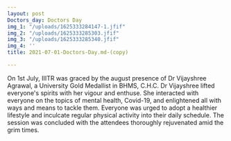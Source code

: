 ```yaml
---
layout: post
Doctors_day: Doctors Day
img_1: "/uploads/1625333284147-1.jfif"
img_2: "/uploads/1625333285303.jfif"
img_3: "/uploads/1625333285340.jfif"
img_4: ''
title: 2021-07-01-Doctors-Day.md-(copy)

---
```

On 1st July, IIITR was graced by the august presence of Dr Vijayshree Agrawal, a University Gold Medallist in BHMS, C.H.C. Dr Vijayshree lifted everyone's spirits with her vigour and enthuse. She interacted with everyone on the topics of mental health, Covid-19, and enlightened all with ways and means to tackle them. Everyone was urged to adopt a healthier lifestyle and inculcate regular physical activity into their daily schedule. The session was concluded with the attendees thoroughly rejuvenated amid the grim times.